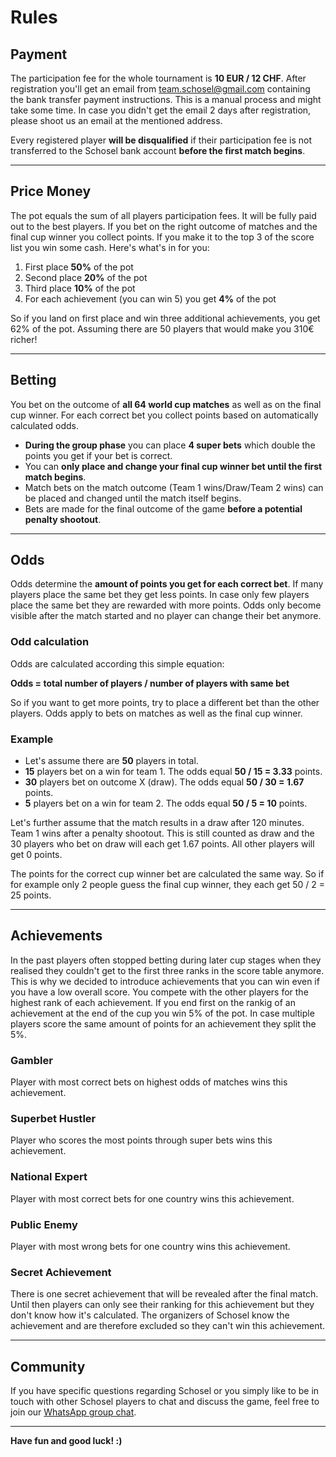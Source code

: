 
# Rules

## Payment
The participation fee for the whole tournament is **10 EUR / 12 CHF**. After registration you'll get an email from [team.schosel@gmail.com](mailto:team.schosel@gmail.com) containing the bank transfer payment instructions. This is a manual process and might take some time. In case you didn't get the email 2 days after registration, please shoot us an email at the mentioned address.

Every registered player **will be disqualified** if their participation fee is not transferred to the Schosel bank account **before the first match begins**.

---

## Price Money
The pot equals the sum of all players participation fees. It will be fully paid out to the best players. If you bet on the right outcome of matches and the final cup winner you collect points. If you make it to the top 3 of the score list you win some cash. Here's what's in for you:

  1. First place **50%** of the pot
  2. Second place **20%** of the pot
  3. Third place **10%** of the pot
  4. For each achievement (you can win 5) you get **4%** of the pot

So if you land on first place and win three additional achievements, you get 62% of the pot. Assuming there are 50 players that would make you 310€ richer!

---

## Betting
You bet on the outcome of **all 64 world cup matches** as well as on the final cup winner. For each correct bet you collect points based on automatically calculated odds.

* **During the group phase** you can place **4 super bets** which double the points you get if your bet is correct.
* You can **only place and change your final cup winner bet until the first match begins**.
* Match bets on the match outcome (Team 1 wins/Draw/Team 2 wins) can be placed and changed until the match itself begins.
* Bets are made for the final outcome of the game **before a potential penalty shootout**.

---

## Odds
Odds determine the **amount of points you get for each correct bet**. If many players place the same bet they get less points. In case only few players place the same bet they are rewarded with more points. Odds only become visible after the match started and no player can change their bet anymore.

### Odd calculation
Odds are calculated according this simple equation:

**Odds = total number of players / number of players with same bet**

So if you want to get more points, try to place a different bet than the other players. Odds apply to bets on matches as well as the final cup winner.

### Example

* Let's assume there are **50** players in total.
* **15** players bet on a win for team 1. The odds equal **50 / 15 = 3.33** points.
* **30** players bet on outcome X (draw). The odds equal **50 / 30 = 1.67** points.
* **5** players bet on a win for team 2. The odds equal **50 / 5 = 10** points.

Let's further assume that the match results in a draw after 120 minutes. Team 1 wins after a penalty shootout. This is still counted as draw and the 30 players who bet on draw will each get 1.67 points. All other players will get 0 points.

The points for the correct cup winner bet are calculated the same way. So if for example only 2 people guess the final cup winner, they each get 50 / 2 = 25 points.

---

## Achievements
In the past players often stopped betting during later cup stages when they realised they couldn't get to the first three ranks in the score table anymore. This is why we decided to introduce achievements that you can win even if you have a low overall score. You compete with the other players for the highest rank of each achievement. If you end first on the rankig of an achievement at the end of the cup you win 5% of the pot. In case multiple players score the same amount of points for an achievement they split the 5%.

### Gambler
Player with most correct bets on highest odds of matches wins this achievement.

### Superbet Hustler
Player who scores the most points through super bets wins this achievement.

### National Expert
Player with most correct bets for one country wins this achievement.

### Public Enemy
Player with most wrong bets for one country wins this achievement.

### Secret Achievement
There is one secret achievement that will be revealed after the final match. Until then players can only see their ranking for this achievement but they don't know how it's calculated. The organizers of Schosel know the achievement and are therefore excluded so they can't win this achievement.

---

## Community
If you have specific questions regarding Schosel or you simply like to be in touch with other Schosel players to chat and discuss the game, feel free to join our [WhatsApp group chat](https://chat.whatsapp.com/50I08RtgO1LJnDdXetLmL0).

---

**Have fun and good luck! :)**
